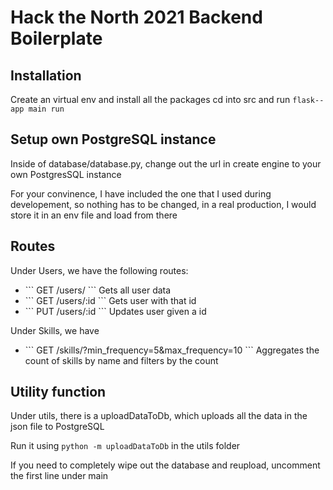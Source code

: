 # Hack the North 2021 Backend Boilerplate

## Installation
Create an virtual env and install all the packages
cd into src and run ```flask--app main run```

## Setup own PostgreSQL instance

Inside of database/database.py, change out the url in create engine to your own PostgresSQL instance

For your convinence, I have included the one that I used during developement, so nothing has to be changed, in a real production, I would store it in an env file and load from there


## Routes
Under Users, we have the following routes:

<ul>
    <li>
        ``` GET /users/ ```
        Gets all user data
    </li>
    <li>
        ``` GET /users/:id ```
        Gets user with that id
    </li>
    <li>
        ``` PUT /users/:id ```
        Updates user given a id 
    </li>
</ul>


Under Skills, we have
<ul>
    <li>
        ``` GET /skills/?min_frequency=5&max_frequency=10 ```
        Aggregates the count of skills by name and filters by the count
    </li>
</ul>


## Utility function

Under utils, there is a uploadDataToDb, which uploads all the data in the json file to PostgreSQL

Run it using ```python -m uploadDataToDb``` in the utils folder

If you need to completely wipe out the database and reupload, uncomment the first line under main
